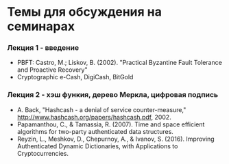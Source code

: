 # Темы для обсуждения на семинарах

### Лекция 1 - введение
- PBFT: Castro, M.; Liskov, B. (2002). "Practical Byzantine Fault Tolerance and Proactive Recovery"
- Cryptographic e-Cash, DigiCash, BitGold

### Лекция 2 - хэш функия, дерево Меркла, цифровая подпись
- A. Back, "Hashcash - a denial of service counter-measure,"  http://www.hashcash.org/papers/hashcash.pdf, 2002.
- Papamanthou, C., & Tamassia, R. (2007). Time and space efficient algorithms for two-party authenticated data structures.
- Reyzin, L., Meshkov, D., Chepurnoy, A., & Ivanov, S. (2016). Improving Authenticated Dynamic Dictionaries, with Applications to Cryptocurrencies.
 
 
 